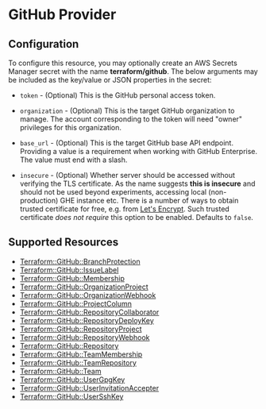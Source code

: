 # GitHub Provider

## Configuration

To configure this resource, you may optionally create an AWS Secrets Manager secret with the name **terraform/github**. The below arguments may be included as the key/value or JSON properties in the secret:

* `token` - (Optional) This is the GitHub personal access token.

* `organization` - (Optional) This is the target GitHub organization to manage. The account
  corresponding to the token will need "owner" privileges for this organization.

* `base_url` - (Optional) This is the target GitHub base API endpoint. Providing a value is a
  requirement when working with GitHub Enterprise.  The value must end with a slash.

* `insecure` - (Optional) Whether server should be accessed without verifying the TLS certificate.
  As the name suggests **this is insecure** and should not be used beyond experiments,
  accessing local (non-production) GHE instance etc.
  There is a number of ways to obtain trusted certificate for free, e.g. from [Let's Encrypt](https://letsencrypt.org/).
  Such trusted certificate *does not require* this option to be enabled.
  Defaults to `false`.


## Supported Resources

* [Terraform::GitHub::BranchProtection](docs/providers/github/BranchProtection.md)
* [Terraform::GitHub::IssueLabel](docs/providers/github/IssueLabel.md)
* [Terraform::GitHub::Membership](docs/providers/github/Membership.md)
* [Terraform::GitHub::OrganizationProject](docs/providers/github/OrganizationProject.md)
* [Terraform::GitHub::OrganizationWebhook](docs/providers/github/OrganizationWebhook.md)
* [Terraform::GitHub::ProjectColumn](docs/providers/github/ProjectColumn.md)
* [Terraform::GitHub::RepositoryCollaborator](docs/providers/github/RepositoryCollaborator.md)
* [Terraform::GitHub::RepositoryDeployKey](docs/providers/github/RepositoryDeployKey.md)
* [Terraform::GitHub::RepositoryProject](docs/providers/github/RepositoryProject.md)
* [Terraform::GitHub::RepositoryWebhook](docs/providers/github/RepositoryWebhook.md)
* [Terraform::GitHub::Repository](docs/providers/github/Repository.md)
* [Terraform::GitHub::TeamMembership](docs/providers/github/TeamMembership.md)
* [Terraform::GitHub::TeamRepository](docs/providers/github/TeamRepository.md)
* [Terraform::GitHub::Team](docs/providers/github/Team.md)
* [Terraform::GitHub::UserGpgKey](docs/providers/github/UserGpgKey.md)
* [Terraform::GitHub::UserInvitationAccepter](docs/providers/github/UserInvitationAccepter.md)
* [Terraform::GitHub::UserSshKey](docs/providers/github/UserSshKey.md)